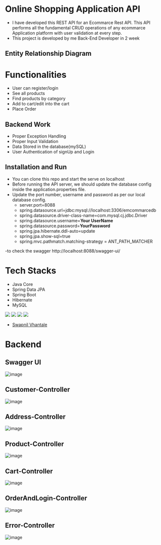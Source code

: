 # Online Shopping Application API 

 - I have developed this REST API for an Ecommarce Rest API. This API performs all the fundamental CRUD operations of any ecommarce Application platform with user validation at every step.
- This project is developed by me Back-End Developer in 2 week


## Entity Relationship Diagram




# Functionalities
-   User can register/login
-   See all products
-   Find products by category
-   Add to cart/edit into the cart
-   Place Order


## Backend Work
-  Proper Exception Handling
-  Proper Input Validation
-  Data Stored in the database(mySQL)
-  User Authentication of signUp and Login

## Installation and Run
-  You can clone this repo and start the serve on localhost
-   Before running the API server, we should update the database config inside the application.properties file.
-   Update the port number, username and password as per our local database config.
    -   server.port=8088
    -   spring.datasource.url=jdbc:mysql://localhost:3306/emcommarcedb
    -   spring.datasource.driver-class-name=com.mysql.cj.jdbc.Driver
    -   spring.datasource.username=**Your UserName**
    -   spring.datasource.password=**YourPassword**
    -   spring.jpa.hibernate.ddl-auto=update
    -   spring.jpa.show-sql=true
    -   spring.mvc.pathmatch.matching-strategy = ANT_PATH_MATCHER
    
-to check the swagger http://localhost:8088/swagger-ui/

# Tech Stacks

-   Java Core
-   Spring Data JPA
-   Spring Boot
-   Hibernate
-   MySQL
<p>
   <img src="https://img.icons8.com/color/64/000000/java.png"/>
   <img src="https://img.icons8.com/color/48/null/spring-logo.png"/>
   <img src="https://github.com/efat56/striped-pear-8171/blob/main/Images/hibernate_logo_icon_171004.png" />
   <img src="https://img.icons8.com/ios/50/null/mysql-logo.png"/>
</p>




- [Swapnil Vhantale](https://github.com/spvhantale)


# Backend

## Swagger UI
![image](https://github.com/efat56/striped-pear-8171/blob/main/Images/AllController.png)

## Customer-Controller
![image](https://github.com/efat56/striped-pear-8171/blob/main/Images/CustomerController.png)

## Address-Controller
![image](https://github.com/efat56/striped-pear-8171/blob/main/Images/AddressController.png)

## Product-Controller
![image](https://github.com/efat56/striped-pear-8171/blob/main/Images/ProductController.png)

## Cart-Controller
![image](https://github.com/efat56/striped-pear-8171/blob/main/Images/CartController.png)

## OrderAndLogin-Controller
![image](https://github.com/efat56/striped-pear-8171/blob/main/Images/LoginAndOrderController.png)

## Error-Controller
![image](https://github.com/efat56/striped-pear-8171/blob/main/Images/ErrorController.png)






